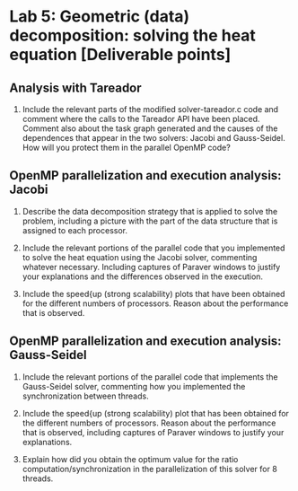 # Lab 5: Geometric (data) decomposition: solving the heat equation [Deliverable points]

## Analysis with Tareador
1. Include the relevant parts of the modified solver-tareador.c code and comment where the calls to the Tareador API have been placed. Comment also about the task graph generated and the causes of the dependences that appear in the two solvers: Jacobi and Gauss-Seidel. How will you protect them in the parallel OpenMP code?

## OpenMP parallelization and execution analysis: Jacobi
1. Describe the data decomposition strategy that is applied to solve the problem, including a picture with the part of the data structure that is assigned to each processor.

2. Include the relevant portions of the parallel code that you implemented to solve the heat equation using the Jacobi solver, commenting whatever necessary. Including captures of Paraver windows to justify your explanations and the differences observed in the execution.

3. Include the speed{up (strong scalability) plots that have been obtained for the different numbers of processors. Reason about the performance that is observed.

## OpenMP parallelization and execution analysis: Gauss-Seidel

1. Include the relevant portions of the parallel code that implements the Gauss-Seidel solver, commenting how you implemented the synchronization between threads.

2. Include the speed{up (strong scalability) plot that has been obtained for the different numbers of processors. Reason about the performance that is observed, including captures of Paraver windows to justify your explanations.

3. Explain how did you obtain the optimum value for the ratio computation/synchronization in the parallelization of this solver for 8 threads.